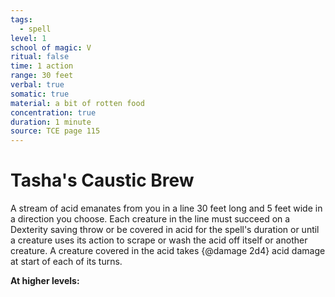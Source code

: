 ```yaml
---
tags:
  - spell
level: 1
school of magic: V
ritual: false
time: 1 action
range: 30 feet
verbal: true
somatic: true
material: a bit of rotten food
concentration: true
duration: 1 minute
source: TCE page 115
---
```

# Tasha's Caustic Brew
A stream of acid emanates from you in a line 30 feet long and 5 feet wide in a direction you choose. Each creature in the line must succeed on a Dexterity saving throw or be covered in acid for the spell's duration or until a creature uses its action to scrape or wash the acid off itself or another creature. A creature covered in the acid takes {@damage 2d4} acid damage at start of each of its turns.

**At higher levels:** 